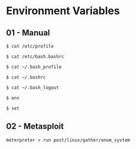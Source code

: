 # Environment Variables

## 01 - Manual

`$ cat /etc/profile`

`$ cat /etc/bash.bashrc`

`$ cat ~/.bash_profile`

`$ cat ~/.bashrc`

`$ cat ~/.bash_logout`

`$ env`

`$ set`

## 02 - Metasploit

`meterpreter > run post/linux/gather/enum_system`